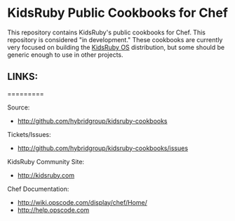 # KidsRuby Public Cookbooks for Chef

This repository contains KidsRuby's public cookbooks for Chef. This repository is considered "in development." These cookbooks are currently very focused on building the [KidsRuby OS](https://github.com/hybridgroup/kidsruby-os) distribution, but some should be generic enough to use in other projects.


## LINKS:
=========

Source:

* http://github.com/hybridgroup/kidsruby-cookbooks

Tickets/Issues:

* http://github.com/hybridgroup/kidsruby-cookbooks/issues

KidsRuby Community Site:

* http://kidsruby.com

Chef Documentation:

* http://wiki.opscode.com/display/chef/Home/
* http://help.opscode.com